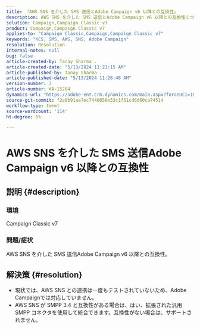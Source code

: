```yaml
---
title: 「AWS SNS を介した SMS 送信とAdobe Campaign v6 以降との互換性」
description: AWS SNS を介した SMS 送信とAdobe Campaign v6 以降との互換性について説明します。
solution: Campaign,Campaign Classic v7
product: Campaign,Campaign Classic v7
applies-to: "Campaign Classic,Campaign,Campaign Classic v7"
keywords: "KCS, SMS, AWS, SNS, Adobe Campaign"
resolution: Resolution
internal-notes: null
bug: false
article-created-by: Tanay Sharma .
article-created-date: "5/13/2024 11:21:15 AM"
article-published-by: Tanay Sharma .
article-published-date: "5/13/2024 11:26:46 AM"
version-number: 3
article-number: KA-15204
dynamics-url: "https://adobe-ent.crm.dynamics.com/main.aspx?forceUCI=1&pagetype=entityrecord&etn=knowledgearticle&id=551818e7-1a11-ef11-9f8a-6045bd02b206"
source-git-commit: f2e0b91ae7ec7440650e53c1f51cd6d60ca74514
workflow-type: tm+mt
source-wordcount: '114'
ht-degree: 5%

---
```


# AWS SNS を介した SMS 送信Adobe Campaign v6 以降との互換性

## 説明 {#description}


### 環境

Campaign Classic v7

### 問題/症状

AWS SNS を介した SMS 送信Adobe Campaign v6 以降との互換性。


## 解決策 {#resolution}


- 現状では、AWS SNS との連携は一度もテストされていないため、Adobe Campaignでは対応していません。
- AWS SNS が SMPP 3.4 と互換性がある場合は、はい、拡張された汎用 SMPP コネクタを使用して統合できます。互換性がない場合は、サポートされません。

